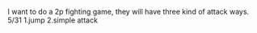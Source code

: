 I want to do a 2p fighting game, they will have three kind of attack ways.
5/31    1.jump
        2.simple attack